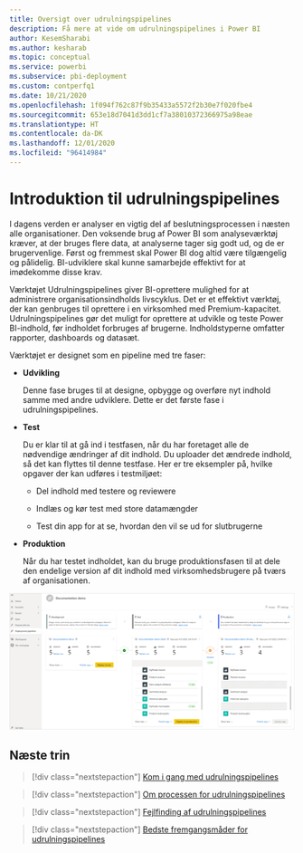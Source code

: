 ```yaml
---
title: Oversigt over udrulningspipelines
description: Få mere at vide om udrulningspipelines i Power BI
author: KesemSharabi
ms.author: kesharab
ms.topic: conceptual
ms.service: powerbi
ms.subservice: pbi-deployment
ms.custom: contperfq1
ms.date: 10/21/2020
ms.openlocfilehash: 1f094f762c87f9b35433a5572f2b30e7f020fbe4
ms.sourcegitcommit: 653e18d7041d3dd1cf7a38010372366975a98eae
ms.translationtype: HT
ms.contentlocale: da-DK
ms.lasthandoff: 12/01/2020
ms.locfileid: "96414984"
---
```

# <a name="introduction-to-deployment-pipelines"></a>Introduktion til udrulningspipelines

I dagens verden er analyser en vigtig del af beslutningsprocessen i næsten alle organisationer. Den voksende brug af Power BI som analyseværktøj kræver, at der bruges flere data, at analyserne tager sig godt ud, og de er brugervenlige. Først og fremmest skal Power BI dog altid være tilgængelig og pålidelig. BI-udviklere skal kunne samarbejde effektivt for at imødekomme disse krav.

Værktøjet Udrulningspipelines giver BI-oprettere mulighed for at administrere organisationsindholds livscyklus. Det er et effektivt værktøj, der kan genbruges til oprettere i en virksomhed med Premium-kapacitet. Udrulningspipelines gør det muligt for oprettere at udvikle og teste Power BI-indhold, før indholdet forbruges af brugerne. Indholdstyperne omfatter rapporter, dashboards og datasæt.

Værktøjet er designet som en pipeline med tre faser:

* **<a name="development"></a>Udvikling**
    
    Denne fase bruges til at designe, opbygge og overføre nyt indhold samme med andre udviklere. Dette er det første fase i udrulningspipelines.

* **<a name="test"></a>Test**

    Du er klar til at gå ind i testfasen, når du har foretaget alle de nødvendige ændringer af dit indhold. Du uploader det ændrede indhold, så det kan flyttes til denne testfase. Her er tre eksempler på, hvilke opgaver der kan udføres i testmiljøet:

    * Del indhold med testere og reviewere

    * Indlæs og kør test med store datamængder

    * Test din app for at se, hvordan den vil se ud for slutbrugerne

* **<a name="production"></a>Produktion**

    Når du har testet indholdet, kan du bruge produktionsfasen til at dele den endelige version af dit indhold med virksomhedsbrugere på tværs af organisationen.

![Et skærmbillede af en udrulningspipeline med alle tre trin – udvikling, test og produktion – udfyldt.](media/deployment-pipelines-overview/deployment-pipelines.png)

## <a name="next-steps"></a>Næste trin

>[!div class="nextstepaction"]
>[Kom i gang med udrulningspipelines](deployment-pipelines-get-started.md)

>[!div class="nextstepaction"]
>[Om processen for udrulningspipelines](deployment-pipelines-process.md)

>[!div class="nextstepaction"]
>[Fejlfinding af udrulningspipelines](deployment-pipelines-troubleshooting.md)

>[!div class="nextstepaction"]
>[Bedste fremgangsmåder for udrulningspipelines](deployment-pipelines-best-practices.md)
